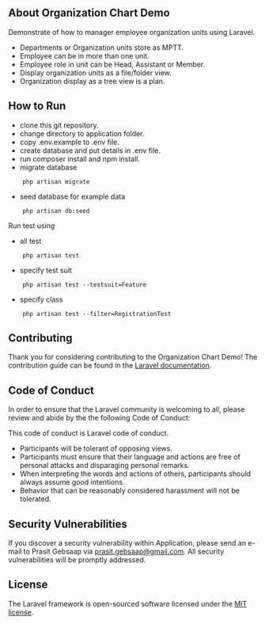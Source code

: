
## About Organization Chart Demo
Demonstrate of how to manager employee organization units using Laravel.
 - Departments or Organization units store as MPTT.
 - Employee can be in more than one unit.
 - Employee role in unit can be Head, Assistant or Member.
 - Display organization units as a file/folder view.
 - Organization display as a tree view is a plan.

## How to Run
- clone this git repository.
- change directory to application folder.
- copy .env.example to .env file.
- create database and put details in .env file.
- run composer install and npm install.
- migrate database
```
    php artisan migrate
```
- seed database for example data
```
    php artisan db:seed
```

Run test using 
- all test
```
    php artisan test 
```
- specify test suit
```
    php artisan test --testsuit=Feature
```
- specify class
```
    php artisan test --filter=RegistrationTest
```

## Contributing

Thank you for considering contributing to the Organization Chart Demo! The contribution guide can be found in the [Laravel documentation](https://laravel.com/docs/contributions).

## Code of Conduct

In order to ensure that the Laravel community is welcoming to all, please review and abide by the the following Code of Conduct: 

This code of conduct is Laravel code of conduct. 

- Participants will be tolerant of opposing views.
- Participants must ensure that their language and actions are free of personal attacks and disparaging personal remarks.
- When interpreting the words and actions of others, participants should always assume good intentions.
- Behavior that can be reasonably considered harassment will not be tolerated.

## Security Vulnerabilities

If you discover a security vulnerability within Application, please send an e-mail to Prasit Gebsaap via [prasit.gebsaap@gmail.com](mailto:prasit.gebsaap@gmail.com). All security vulnerabilities will be promptly addressed.

## License

The Laravel framework is open-sourced software licensed under the [MIT license](https://opensource.org/licenses/MIT).
